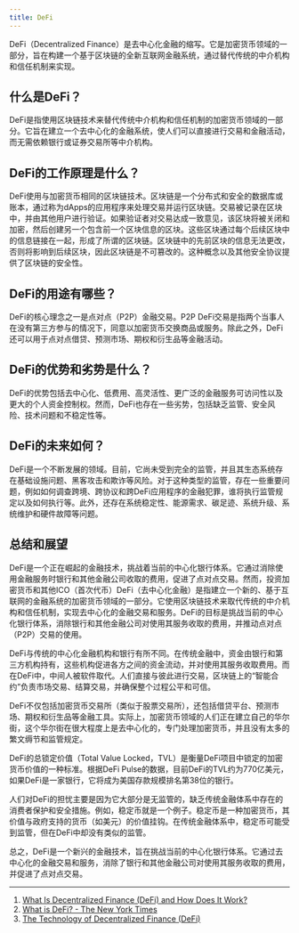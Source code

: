 ```yaml
---
title: DeFi
---
```

DeFi（Decentralized Finance）是去中心化金融的缩写。它是加密货币领域的一部分，旨在构建一个基于区块链的全新互联网金融系统，通过替代传统的中介机构和信任机制来实现。

## 什么是DeFi？

DeFi是指使用区块链技术来替代传统中介机构和信任机制的加密货币领域的一部分。它旨在建立一个去中心化的金融系统，使人们可以直接进行交易和金融活动，而无需依赖银行或证券交易所等中介机构。

## DeFi的工作原理是什么？

DeFi使用与加密货币相同的区块链技术。区块链是一个分布式和安全的数据库或账本，通过称为dApps的应用程序来处理交易并运行区块链。交易被记录在区块中，并由其他用户进行验证。如果验证者对交易达成一致意见，该区块将被关闭和加密，然后创建另一个包含前一个区块信息的区块。这些区块通过每个后续区块中的信息链接在一起，形成了所谓的区块链。区块链中的先前区块的信息无法更改，否则将影响到后续区块，因此区块链是不可篡改的。这种概念以及其他安全协议提供了区块链的安全性。

## DeFi的用途有哪些？

DeFi的核心理念之一是点对点（P2P）金融交易。P2P DeFi交易是指两个当事人在没有第三方参与的情况下，同意以加密货币交换商品或服务。除此之外，DeFi还可以用于点对点借贷、预测市场、期权和衍生品等金融活动。

## DeFi的优势和劣势是什么？

DeFi的优势包括去中心化、低费用、高灵活性、更广泛的金融服务可访问性以及更大的个人资金控制权。然而，DeFi也存在一些劣势，包括缺乏监管、安全风险、技术问题和不稳定性等。

## DeFi的未来如何？

DeFi是一个不断发展的领域。目前，它尚未受到完全的监管，并且其生态系统存在基础设施问题、黑客攻击和欺诈等风险。对于这种类型的监管，存在一些重要问题，例如如何调查跨境、跨协议和跨DeFi应用程序的金融犯罪，谁将执行监管规定以及如何执行等。此外，还存在系统稳定性、能源需求、碳足迹、系统升级、系统维护和硬件故障等问题。

## 总结和展望

DeFi是一个正在崛起的金融技术，挑战着当前的中心化银行体系。它通过消除使用金融服务时银行和其他金融公司收取的费用，促进了点对点交易。然而，投资加密货币和其他ICO（首次代币）DeFi（去中心化金融）是指建立一个新的、基于互联网的金融系统的加密货币领域的一部分。它使用区块链技术来取代传统的中介机构和信任机制，实现去中心化的金融交易和服务。DeFi的目标是挑战当前的中心化银行体系，消除银行和其他金融公司对使用其服务收取的费用，并推动点对点（P2P）交易的使用。

DeFi与传统的中心化金融机构和银行有所不同。在传统金融中，资金由银行和第三方机构持有，这些机构促进各方之间的资金流动，并对使用其服务收取费用。而在DeFi中，中间人被软件取代。人们直接与彼此进行交易，区块链上的“智能合约”负责市场交易、结算交易，并确保整个过程公平和可信。

DeFi不仅包括加密货币交易所（类似于股票交易所），还包括借贷平台、预测市场、期权和衍生品等金融工具。实际上，加密货币领域的人们正在建立自己的华尔街，这个华尔街在很大程度上是去中心化的，专门处理加密货币，并且没有太多的繁文缛节和监管规定。

DeFi的总锁定价值（Total Value Locked，TVL）是衡量DeFi项目中锁定的加密货币价值的一种标准。根据DeFi Pulse的数据，目前DeFi的TVL约为770亿美元，如果DeFi是一家银行，它将成为美国存款规模排名第38位的银行。

人们对DeFi的担忧主要是因为它大部分是无监管的，缺乏传统金融体系中存在的消费者保护和安全措施。例如，稳定币就是一个例子。稳定币是一种加密货币，其价值与政府支持的货币（如美元）的价值挂钩。在传统金融体系中，稳定币可能受到监管，但在DeFi中却没有类似的监管。

总之，DeFi是一个新兴的金融技术，旨在挑战当前的中心化银行体系。它通过去中心化的金融交易和服务，消除了银行和其他金融公司对使用其服务收取的费用，并促进了点对点交易。

---

1. [What Is Decentralized Finance (DeFi) and How Does It Work?](https://www.investopedia.com/decentralized-finance-defi-5113835)
2. [What is DeFi? - The New York Times](https://www.nytimes.com/interactive/2022/03/18/technology/what-is-defi-cryptocurrency.html)
3. [The Technology of Decentralized Finance (DeFi)](https://www.bis.org/publ/work1066.htm)
